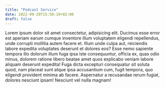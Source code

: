 ```yaml
---
title: "Podcast Service"
date: 2022-09-20T15:50:19+02:00
draft: false
---
```


Lorem ipsum dolor sit amet consectetur, adipisicing elit. Ducimus esse error est aperiam earum cumque inventore illum voluptatem eligendi repellendus, unde corrupti mollitia autem facere et. <!--more--> Illum unde culpa aut, reiciendis labore expedita voluptates deserunt et dolores eos? Esse nemo sapiente tempora illo dolorum illum fuga ipsa iste consequuntur, officia ex, quas odio minus, dolorem ratione libero beatae amet quos explicabo veniam labore aliquam deserunt expedita! Fuga dicta excepturi consequatur sit soluta quod, nam placeat sunt atque ipsa accusantium cum, fugit tempora, quo eligendi provident minima ab facere. Aspernatur a recusandae rerum fugiat, dolores nesciunt ipsam! Nesciunt vel nulla magnam!